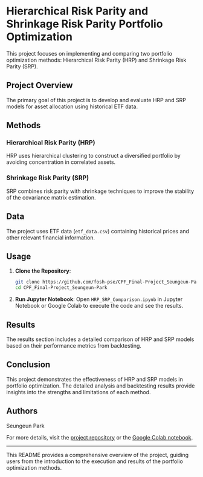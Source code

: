 # Hierarchical Risk Parity and Shrinkage Risk Parity Portfolio Optimization

This project focuses on implementing and comparing two portfolio optimization methods: Hierarchical Risk Parity (HRP) and Shrinkage Risk Parity (SRP).

## Project Overview

The primary goal of this project is to develop and evaluate HRP and SRP models for asset allocation using historical ETF data.

## Methods

### Hierarchical Risk Parity (HRP)
HRP uses hierarchical clustering to construct a diversified portfolio by avoiding concentration in correlated assets.

### Shrinkage Risk Parity (SRP)
SRP combines risk parity with shrinkage techniques to improve the stability of the covariance matrix estimation.

## Data

The project uses ETF data (`etf_data.csv`) containing historical prices and other relevant financial information.

## Usage

1. **Clone the Repository**:
   ```bash
   git clone https://github.com/fosh-pse/CPF_Final-Project_Seungeun-Park.git
   cd CPF_Final-Project_Seungeun-Park
   ```

2. **Run Jupyter Notebook**:
   Open `HRP_SRP_Comparison.ipynb` in Jupyter Notebook or Google Colab to execute the code and see the results.

## Results

The results section includes a detailed comparison of HRP and SRP models based on their performance metrics from backtesting.

## Conclusion

This project demonstrates the effectiveness of HRP and SRP models in portfolio optimization. The detailed analysis and backtesting results provide insights into the strengths and limitations of each method.

## Authors

Seungeun Park

For more details, visit the [project repository](https://github.com/fosh-pse/CPF_Final-Project_Seungeun-Park) or the [Google Colab notebook](https://colab.research.google.com/drive/1trekj0sjzcWNIqxPw6X_awDXmudX3CHh#scrollTo=579cc4ac-887a-49aa-9cf1-968cb4dc0055).

---

This README provides a comprehensive overview of the project, guiding users from the introduction to the execution and results of the portfolio optimization methods.
